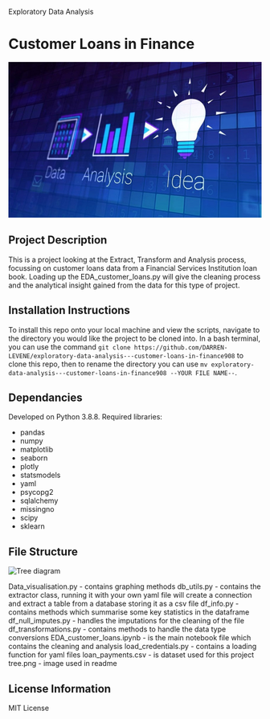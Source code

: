 Exploratory Data Analysis 
# Customer Loans in Finance

![alt text](https://github.com/DARREN-LEVENE/exploratory-data-analysis---customer-loans-in-finance908/blob/main/Images/image-1.png)


## Project Description
This is a project looking at the Extract, Transform and Analysis process, focussing on customer loans data from a Financial Services Institution loan book.
Loading up the EDA_customer_loans.py will give the cleaning process and the analytical insight gained from the data for this type of project.


## Installation Instructions
To install this repo onto your local machine and view the scripts, navigate to the directory you would like the project to be cloned into. In a bash terminal, you can use the command `git clone https://github.com/DARREN-LEVENE/exploratory-data-analysis---customer-loans-in-finance908` to clone this repo, then to rename the directory you can use `mv exploratory-data-analysis---customer-loans-in-finance908 --YOUR FILE NAME--`. 


## Dependancies
Developed on Python 3.8.8. Required libraries:
- pandas
- numpy
- matplotlib
- seaborn
- plotly
- statsmodels
- yaml
- psycopg2
- sqlalchemy
- missingno
- scipy
- sklearn


## File Structure
![Tree diagram](https://github.com/DARREN-LEVENE/exploratory-data-analysis---customer-loans-in-finance908/blob/main/tree.png?raw=true)

Data_visualisation.py - contains graphing methods
db_utils.py - contains the extractor class, running it with your own yaml file will create a connection and extract a table from a database storing it as a csv file
df_info.py - contains methods which summarise some key statistics in the dataframe
df_null_imputes.py - handles the imputations for the cleaning of the file
df_transformations.py - contains methods to handle the data type conversions
EDA_customer_loans.ipynb - is the main notebook file which contains the cleaning and analysis
load_credentials.py - contains a loading function for yaml files
loan_payments.csv - is dataset used for this project
tree.png - image used in readme


## License Information
MIT License




